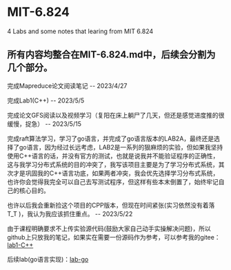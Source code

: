 # MIT-6.824
4 Labs and some notes that learing from MIT 6.824

## 所有内容均整合在MIT-6.824.md中，后续会分割为几个部分。

完成Mapreduce论文阅读笔记
-- 2023/4/27

完成Lab1(C++)
-- 2023/5/5

完成论文GFS阅读以及视频学习（复阳在床上躺尸了几天，但还是感觉进度推的很缓慢，捉急）
-- 2023/5/15

完成raft算法学习，学习了go语言，并完成了go语言版本的LAB2A，最终还是选择了go语言，因为经过长远考虑，LAB2是一系列的狠麻烦的实验，但如果我坚持使用C++语言的话，并没有官方的测试，也就是说我并不能验证程序的正确性，这与我学习分布式系统的目的冲突了，我写该项目主要是为了学习分布式系统，其次才是巩固我的C++语言功底，如果两者冲突，我会优先选择学习分布式系统，也许你会觉得我完全可以自己去写测试程序，但这样有些本末倒置了，始终牢记自己的核心目的。

也许以后我会重新捡这个项目的CPP版本，但现在时间紧张(实习依然没有着落 T_T )，我认为我应该抓住重点。
-- 2023/5/22

由于课程明确要求不上传实验源代码(鼓励大家自己动手实操解决问题)，所以github上只放我的笔记，如果实在需要一份源码作为参考，可以参考我的gitee：[lab1-C++](https://gitee.com/moni_world/mit6.824-cpp.git)

后续lab(go语言实现)：[lab-go](https://gitee.com/moni_world/6.824.git)
